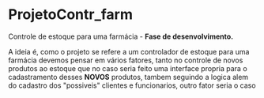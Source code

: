 # ProjetoContr_farm
Controle de estoque para uma farmácia - <strong>Fase de desenvolvimento.</strong>  

A ideia é, como o projeto se refere a um controlador de estoque para uma farmácia devemos pensar em vários fatores, tanto no controle de novos produtos ao estoque que no caso seria feito uma interface propria para o cadastramento desses <strong>NOVOS</strong> produtos, tambem seguindo a logica alem do cadastro dos "possiveis" clientes e funcionarios, outro fator seria o caso 
